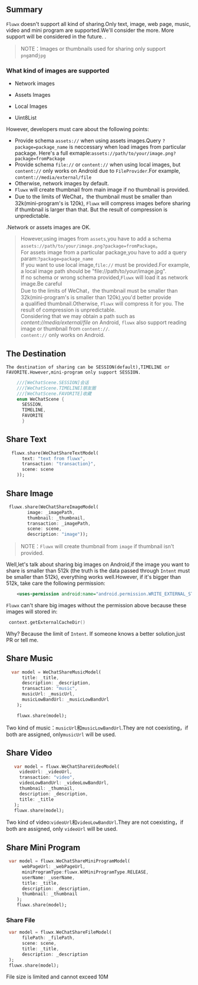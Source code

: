 ## Summary

`Fluwx` doesn't support all kind of sharing.Only text, image, web page,
music, video and mini program are supported.We'll consider the more.
More support will be considered in the future.
.

> NOTE：Images or thumbnails used for sharing only support `png`and`jpg`

### What kind of images are supported

- Network images
  
- Assets Images

- Local Images

- Uint8List
  
However, developers must care about the following points:

- Provide  schema `assets://` when using assets images.Query `?package=package_name` is neccessary when load images from particular package. Here's a full exmaple:`assets://path/to/your/image.png?package=fromPackage`
- Provide  schema `file://` or `content://` when using local images, but `content://` only works on Android due to `FileProvider`.For example, `content://media/external/file`
- Otherwise, network images by default.
- `Fluwx` will create thumbnail from main image if no thumbnail is provided. 
- Due to the limits of WeChat，the thumbnail must be smaller than 32k(mini-program's is 120k),  `Fluwx` will compress images before sharing if thumbnail is larger than that. But the result of compression is unpredictable.
    
 .Network or assets images are OK.<br>
 >  However,using images from `assets`,you have to add a schema `assets://path/to/your/image.png?package=fromPackage`。<br>
 >  For assets image from  a particular package,you have to add a query param:`?package=package_name`<br>
 >  If you want to use local image,`file://` must be provided.For example, a local image path should be "file://path/to/your/image.jpg". <br>
 >  If no schema or wrong schema provided,`Fluwx` will load it as network image.Be careful<br>
 >  Due to the limits of WeChat，the thumbnail must be smaller than 32k(mini-program's is smaller than 120k),you'd better provide <br>
 >  a qualified thumbnail.Otherwise, `Fluwx` will compress it for you. The result of compression is unpredictable.<br>
 >  Considering that we may obtain a path such as *content://media/external/file* on Android, `fluwx` also support reading image or thumbnail from `content://`.<br>
 >  `content://` only works on Android.

## The Destination
    The destination of sharing can be SESSION(default),TIMELINE or FAVORITE.However,mini-program only support SESSION.
```dart
    ///[WeChatScene.SESSION]会话
    ///[WeChatScene.TIMELINE]朋友圈
    ///[WeChatScene.FAVORITE]收藏
    enum WeChatScene {
      SESSION,
      TIMELINE,
      FAVORITE
      }
```



## Share Text
```dart
  fluwx.share(WeChatShareTextModel(
      text: "text from fluwx",
      transaction: "transaction}",
      scene: scene
    ));
```
## Share Image

```dart
 fluwx.share(WeChatShareImageModel(
        image: _imagePath,
        thumbnail: _thumbnail,
        transaction: _imagePath,
        scene: scene,
        description: "image"));
```
>  NOTE：`Fluwx` will create thumbnail from `image` if thumbnail isn't provided.

Well,let's talk about sharing big images on Android,if the image you want to share is smaller than 512k (the truth is the data passed through
`Intent`  must be smaller than 512k), everything works well.However, if it's bigger than
512k, take care the following permission:
```xml
    <uses-permission android:name="android.permission.WRITE_EXTERNAL_STORAGE"/>
```
`Fluwx` can't share big images without  the permission above because these images will stored in:

```kotlin
 context.getExternalCacheDir()
```
Why? Because the limit of `Intent`. If someone knows a better solution,just PR or tell me.

## Share Music
```dart
  var model = WeChatShareMusicModel(
      title: _title,
      description: _description,
      transaction: "music",
      musicUrl: _musicUrl,
      musicLowBandUrl: _musicLowBandUrl
    );

    fluwx.share(model);
```
Two kind of music：`musicUrl`和`musicLowBandUrl`.They are not coexisting，if both are assigned, only`musicUrl` will be used.

## Share Video
```dart
   var model = fluwx.WeChatShareVideoModel(
     videoUrl: _videoUrl,
     transaction: "video",
     videoLowBandUrl: _videoLowBandUrl,
     thumbnail: _thumnail,
     description: _description,
     title: _title
   );
   fluwx.share(model);
```
Two kind of video:`videoUrl`和`videoLowBandUrl`.They are not coexisting，if both are assigned, only `videoUrl` will be used.

## Share Mini Program
```dart
 var model = fluwx.WeChatShareMiniProgramModel(
      webPageUrl: _webPageUrl,
      miniProgramType:fluwx.WXMiniProgramType.RELEASE,
      userName: _userName,
      title: _title,
      description: _description,
      thumbnail: _thumbnail
    );
    fluwx.share(model);
```

### Share File

```dart
 var model = fluwx.WeChatShareFileModel(
      filePath: _filePath,
      scene: scene,
      title: _title,
      description: _description
 );
 fluwx.share(model);
```
File size is limited and cannot exceed 10M

